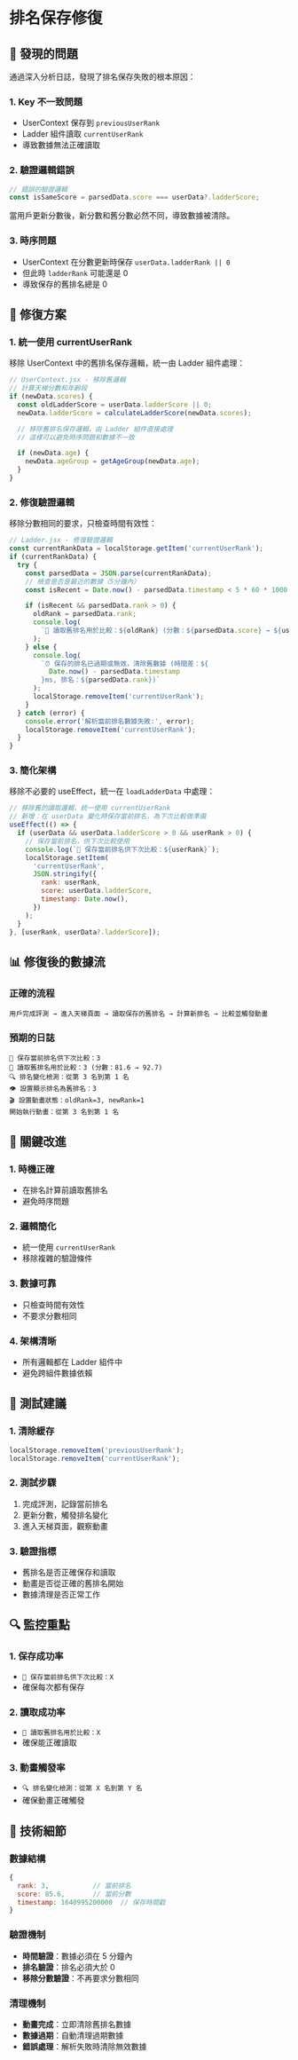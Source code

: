 # 排名保存修復

## 🚨 發現的問題

通過深入分析日誌，發現了排名保存失敗的根本原因：

### 1. **Key 不一致問題**

- UserContext 保存到 `previousUserRank`
- Ladder 組件讀取 `currentUserRank`
- 導致數據無法正確讀取

### 2. **驗證邏輯錯誤**

```javascript
// 錯誤的驗證邏輯
const isSameScore = parsedData.score === userData?.ladderScore;
```

當用戶更新分數後，新分數和舊分數必然不同，導致數據被清除。

### 3. **時序問題**

- UserContext 在分數更新時保存 `userData.ladderRank || 0`
- 但此時 `ladderRank` 可能還是 0
- 導致保存的舊排名總是 0

## 🔧 修復方案

### 1. **統一使用 currentUserRank**

移除 UserContext 中的舊排名保存邏輯，統一由 Ladder 組件處理：

```javascript
// UserContext.jsx - 移除舊邏輯
// 計算天梯分數和年齡段
if (newData.scores) {
  const oldLadderScore = userData.ladderScore || 0;
  newData.ladderScore = calculateLadderScore(newData.scores);

  // 移除舊排名保存邏輯，由 Ladder 組件直接處理
  // 這樣可以避免時序問題和數據不一致

  if (newData.age) {
    newData.ageGroup = getAgeGroup(newData.age);
  }
}
```

### 2. **修復驗證邏輯**

移除分數相同的要求，只檢查時間有效性：

```javascript
// Ladder.jsx - 修復驗證邏輯
const currentRankData = localStorage.getItem('currentUserRank');
if (currentRankData) {
  try {
    const parsedData = JSON.parse(currentRankData);
    // 檢查是否是最近的數據（5分鐘內）
    const isRecent = Date.now() - parsedData.timestamp < 5 * 60 * 1000;

    if (isRecent && parsedData.rank > 0) {
      oldRank = parsedData.rank;
      console.log(
        `📖 讀取舊排名用於比較：${oldRank} (分數：${parsedData.score} → ${userData?.ladderScore})`
      );
    } else {
      console.log(
        `⏰ 保存的排名已過期或無效，清除舊數據 (時間差：${
          Date.now() - parsedData.timestamp
        }ms, 排名：${parsedData.rank})`
      );
      localStorage.removeItem('currentUserRank');
    }
  } catch (error) {
    console.error('解析當前排名數據失敗:', error);
    localStorage.removeItem('currentUserRank');
  }
}
```

### 3. **簡化架構**

移除不必要的 useEffect，統一在 `loadLadderData` 中處理：

```javascript
// 移除舊的讀取邏輯，統一使用 currentUserRank
// 新增：在 userData 變化時保存當前排名，為下次比較做準備
useEffect(() => {
  if (userData && userData.ladderScore > 0 && userRank > 0) {
    // 保存當前排名，供下次比較使用
    console.log(`💾 保存當前排名供下次比較：${userRank}`);
    localStorage.setItem(
      'currentUserRank',
      JSON.stringify({
        rank: userRank,
        score: userData.ladderScore,
        timestamp: Date.now(),
      })
    );
  }
}, [userRank, userData?.ladderScore]);
```

## 📊 修復後的數據流

### 正確的流程

```
用戶完成評測 → 進入天梯頁面 → 讀取保存的舊排名 → 計算新排名 → 比較並觸發動畫
```

### 預期的日誌

```
💾 保存當前排名供下次比較：3
📖 讀取舊排名用於比較：3 (分數：81.6 → 92.7)
🔍 排名變化檢測：從第 3 名到第 1 名
👁️ 設置顯示排名為舊排名：3
🎬 設置動畫狀態：oldRank=3, newRank=1
開始執行動畫：從第 3 名到第 1 名
```

## 🎯 關鍵改進

### 1. **時機正確**

- 在排名計算前讀取舊排名
- 避免時序問題

### 2. **邏輯簡化**

- 統一使用 `currentUserRank`
- 移除複雜的驗證條件

### 3. **數據可靠**

- 只檢查時間有效性
- 不要求分數相同

### 4. **架構清晰**

- 所有邏輯都在 Ladder 組件中
- 避免跨組件數據依賴

## 🚀 測試建議

### 1. **清除緩存**

```javascript
localStorage.removeItem('previousUserRank');
localStorage.removeItem('currentUserRank');
```

### 2. **測試步驟**

1. 完成評測，記錄當前排名
2. 更新分數，觸發排名變化
3. 進入天梯頁面，觀察動畫

### 3. **驗證指標**

- 舊排名是否正確保存和讀取
- 動畫是否從正確的舊排名開始
- 數據清理是否正常工作

## 🔍 監控重點

### 1. **保存成功率**

- `💾 保存當前排名供下次比較：X`
- 確保每次都有保存

### 2. **讀取成功率**

- `📖 讀取舊排名用於比較：X`
- 確保能正確讀取

### 3. **動畫觸發率**

- `🔍 排名變化檢測：從第 X 名到第 Y 名`
- 確保動畫正確觸發

## 📝 技術細節

### 數據結構

```javascript
{
  rank: 3,           // 當前排名
  score: 85.6,       // 當前分數
  timestamp: 1640995200000  // 保存時間戳
}
```

### 驗證機制

- **時間驗證**：數據必須在 5 分鐘內
- **排名驗證**：排名必須大於 0
- **移除分數驗證**：不再要求分數相同

### 清理機制

- **動畫完成**：立即清除舊排名數據
- **數據過期**：自動清理過期數據
- **錯誤處理**：解析失敗時清除無效數據
